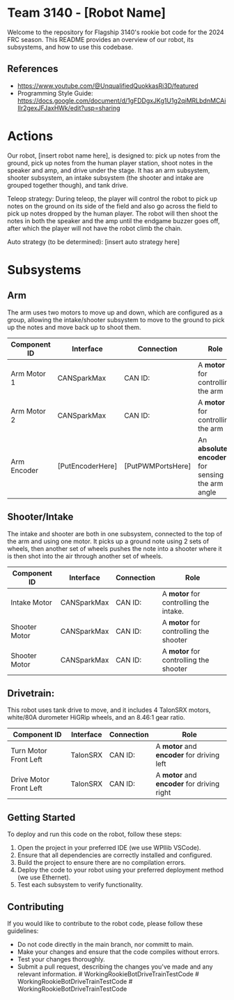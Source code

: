 # Team 3140 - [Robot Name]

  Welcome to the repository for Flagship 3140's rookie bot code for the 2024 FRC season. This README provides an overview of our robot, its subsystems, and how to use this codebase.

## References

 * https://www.youtube.com/@UnqualifiedQuokkasRi3D/featured
 * Programming Style Guide: https://docs.google.com/document/d/1gFDDgxJKg1U1g2qiMRLbdnMCAiIlr2gexJFJaxHWk/edit?usp=sharing

# Actions

  Our robot, [insert robot name here], is designed to: pick up notes from the ground, pick up notes from the human player station, shoot notes in the speaker and amp, and drive under the stage. It has an arm subsystem, shooter subsystem, an intake subsystem (the shooter and intake are grouped together though), and tank drive.

  
  Teleop strategy: During teleop, the player will control the robot to pick up notes on the ground on its side of the field and also go across the field to pick up notes dropped by the human player. The robot will then shoot the notes in both the speaker and the amp until the endgame buzzer goes off, after which the player will not have the robot climb the chain.

  Auto strategy (to be determined): [insert auto strategy here]

# Subsystems

## Arm
  
  The arm uses two motors to move up and down, which are configured as a group, allowing the intake/shooter subsystem to move to the ground to pick up the notes and move back up to shoot them.

  | Component ID | Interface | Connection | Role |
|---|---|---|---|
| Arm Motor 1 | CANSparkMax |CAN ID: | A **motor** for controlling the arm |
| Arm Motor 2 | CANSparkMax |CAN ID: | A **motor** for controlling the arm |
| Arm Encoder | [PutEncoderHere] | [PutPWMPortsHere]  | An **absolute encoder** for sensing the arm angle |

## Shooter/Intake

  The intake and shooter are both in one subsystem, connected to the top of the arm and using one motor. It picks up a ground note using 2 sets of wheels, then another set of wheels pushes the note into a shooter where it is then shot into the air through another set of wheels.

| Component ID | Interface | Connection | Role |
|---|---|---|---|
| Intake Motor | CANSparkMax | CAN ID:   | A **motor** for controlling the intake. |
| Shooter Motor | CANSparkMax | CAN ID:  | A **motor** for controlling the shooter |
| Shooter Motor | CANSparkMax | CAN ID:  | A **motor** for controlling the shooter |

## Drivetrain:

  This robot uses tank drive to move, and it includes 4 TalonSRX motors, white/80A durometer HiGRip wheels, and an 8.46:1 gear ratio.

  | Component ID | Interface | Connection | Role |
|---|---|---|---|
| Turn Motor Front Left | TalonSRX | CAN ID:  | A **motor** and **encoder** for driving left |
| Drive Motor Front Left | TalonSRX | CAN ID:  | A **motor** and **encoder** for driving right |

## Getting Started
To deploy and run this code on the robot, follow these steps:

1. Open the project in your preferred IDE (we use WPIlib VSCode).
2. Ensure that all dependencies are correctly installed and configured.
3. Build the project to ensure there are no compilation errors.
4. Deploy the code to your robot using your preferred deployment method (we use Ethernet).
5. Test each subsystem to verify functionality.


## Contributing
If you would like to contribute to the robot code, please follow these guidelines:

- Do not code directly in the main branch, nor committ to main.
- Make your changes and ensure that the code compiles without errors.
- Test your changes thoroughly.
- Submit a pull request, describing the changes you've made and any relevant information.
#   W o r k i n g R o o k i e B o t D r i v e T r a i n T e s t C o d e  
 #   W o r k i n g R o o k i e B o t D r i v e T r a i n T e s t C o d e  
 #   W o r k i n g R o o k i e B o t D r i v e T r a i n T e s t C o d e  
 